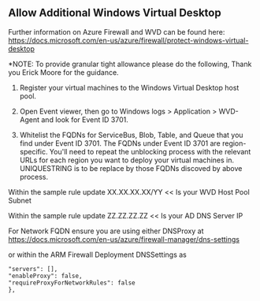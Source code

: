 ## Allow Additional Windows Virtual Desktop

Further information on Azure Firewall and WVD can be found here: https://docs.microsoft.com/en-us/azure/firewall/protect-windows-virtual-desktop

*NOTE: To provide granular tight allowance please do the following, Thank you Erick Moore for the guidance.

1.	Register your virtual machines to the Windows Virtual Desktop host pool.

2.	Open Event viewer, then go to Windows logs > Application > WVD-Agent and look for Event ID 3701.

3.	Whitelist the FQDNs for ServiceBus, Blob, Table, and Queue that you find under Event ID 3701. The FQDNs under Event ID 3701 are region-specific. You'll need to repeat the unblocking process with the relevant URLs for each region you want to deploy your virtual machines in. UNIQUESTRING is to be replace by those FQDNs discoved by above process.

Within the sample rule update XX.XX.XX.XX/YY << Is your WVD Host Pool Subnet

Within the sample rule update ZZ.ZZ.ZZ.ZZ << Is your AD DNS Server IP

For Network FQDN ensure you are using either DNSProxy at https://docs.microsoft.com/en-us/azure/firewall-manager/dns-settings

or within the ARM Firewall Deployment DNSSettings as

```"dnsSettings": {
"servers": [],
"enableProxy": false,
"requireProxyForNetworkRules": false
},
```
